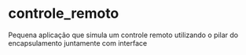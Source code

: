 # controle_remoto
 Pequena aplicação que simula um controle remoto utilizando o pilar do encapsulamento juntamente com interface
